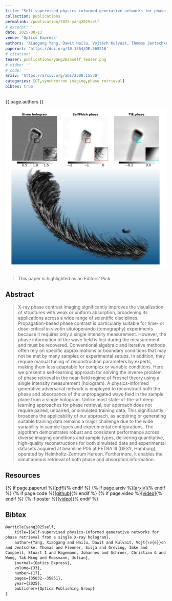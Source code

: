 ```yaml
---
title: "Self-supervised physics-informed generative networks for phase retrieval from a single X-ray hologram"
collection: publications
permalink: /publication/2025-yang2025self
# excerpt: ''
date: 2025-08-13
venue: 'Optics Express'
authors: 'Xiaogang Yang, Dawit Hailu, Vojtěch Kulvait, Thomas Jentschke, Silja Flenner, Imke Greving, Stuart I. Campbell, Johannes Hagemann, Christian G. Schroer, <b>Tak Ming Wong</b>, Julian Moosmann'
paperurl: 'https://doi.org/10.1364/OE.569216'
# citation: ''
teaser: publications/yang2025self_teaser.png
# video: ''
# code: ''
arxiv: 'https://arxiv.org/abs/2508.15530'
categories: [CT,synchrotron imaging,phase retrieval]
bibtex: true
---
```


{{ page.authors }}

<img class="pub_teaser" src="../images/publications/yang2025self_teaser.png" alt="Teaser Image" />

> This paper is highlighted as an Editors\' Pick.

## Abstract
> X-ray phase contrast imaging significantly improves the visualization of structures with weak or uniform absorption, broadening its applications across a wide range of scientific disciplines. Propagation-based phase contrast is particularly suitable for time- or dose-critical in vivo/in situ/operando (tomography) experiments because it requires only a single intensity measurement. However, the phase information of the wave field is lost during the measurement and must be recovered. Conventional algebraic and iterative methods often rely on specific approximations or boundary conditions that may not be met by many samples or experimental setups. In addition, they require manual tuning of reconstruction parameters by experts, making them less adaptable for complex or variable conditions. Here we present a self-learning approach for solving the inverse problem of phase retrieval in the near-field regime of Fresnel theory using a single intensity measurement (hologram). A physics-informed generative adversarial network is employed to reconstruct both the phase and absorbance of the unpropagated wave field in the sample plane from a single hologram. Unlike most state-of-the-art deep learning approaches for phase retrieval, our approach does not require paired, unpaired, or simulated training data. This significantly broadens the applicability of our approach, as acquiring or generating suitable training data remains a major challenge due to the wide variability in sample types and experimental configurations. The algorithm demonstrates robust and consistent performance across diverse imaging conditions and sample types, delivering quantitative, high-quality reconstructions for both simulated data and experimental datasets acquired at beamline P05 at PETRA III (DESY, Hamburg), operated by Helmholtz-Zentrum Hereon. Furthermore, it enables the simultaneous retrieval of both phase and absorption information.

## Resources

{% if page.paperurl %}<a href=" {{ page.paperurl }} ">[pdf]</a>{% endif %} {% if page.arxiv %}<a href=" {{ page.arxiv }} ">[arxiv]</a>{% endif %} {% if page.code %}<a href=" {{ page.code }} ">[github]</a>{% endif %} {% if page.video %}<a href=" {{ page.video }} ">[video]</a>{% endif %} {% if poster %}<a href=" {{ page.poster }} ">[video]</a>{% endif %}


## Bibtex

    @article{yang2025self,
        title={Self-supervised physics-informed generative networks for phase retrieval from a single X-ray hologram},
        author={Yang, Xiaogang and Hailu, Dawit and Kulvait, Vojt{\v{e}}ch and Jentschke, Thomas and Flenner, Silja and Greving, Imke and Campbell, Stuart I and Hagemann, Johannes and Schroer, Christian G and Wong, Tak Ming and Moosmann, Julian},
        journal={Optics Express},
        volume={33},
        number={17},
        pages={35832--35851},
        year={2025},
        publisher={Optica Publishing Group}
    }
